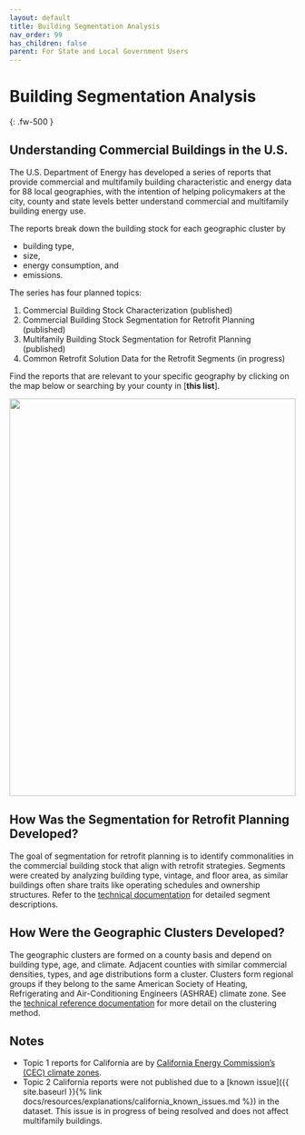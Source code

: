 ```yaml
---
layout: default
title: Building Segmentation Analysis
nav_order: 99
has_children: false
parent: For State and Local Government Users
---
```


# Building Segmentation Analysis
{: .fw-500 }

## Understanding Commercial Buildings in the U.S.
The U.S. Department of Energy has developed a series of reports that provide commercial and multifamily building characteristic and energy data for 88 local geographies, with the intention of helping policymakers at the city, county and state levels better understand commercial and multifamily building energy use. 

The reports break down the building stock for each geographic cluster by  

- building type,  
- size, 
- energy consumption, and 
- emissions.

The series has four planned topics: 

1.	Commercial Building Stock Characterization (published)
2.	Commercial Building Stock Segmentation for Retrofit Planning (published)
3.	Multifamily Building Stock Segmentation for Retrofit Planning (published)
4.	Common Retrofit Solution Data for the Retrofit Segments (in progress)

Find the reports that are relevant to your specific geography by clicking on the map below or searching by your county in [**this list**].


<div class='tableauPlaceholder' id='viz1756176448575' style='max-width: 900px; margin: auto;'>
    <noscript>
    <a href='#'><img alt=' ' src='https:&#47;&#47;public.tableau.com&#47;static&#47;images&#47;Bu&#47;BuildingStockSegmentationforRetrofitPlanning&#47;USMap&#47;1_rss.png' width="100%" height="700px" style='border: none' /></a>
    </noscript>
    <object class='tableauViz'  style='display:none;'><param name='host_url' value='https%3A%2F%2Fpublic.tableau.com%2F' /> <param name='embed_code_version' value='3' /> <param name='site_root' value='' /><param name='name' value='BuildingStockSegmentationforRetrofitPlanning&#47;USMap' /><param name='tabs' value='yes' /><param name='toolbar' value='yes' /><param name='static_image' value='https:&#47;&#47;public.tableau.com&#47;static&#47;images&#47;Bu&#47;BuildingStockSegmentationforRetrofitPlanning&#47;USMap&#47;1.png' /> <param name='animate_transition' value='yes' /><param name='display_static_image' value='yes' /><param name='display_spinner' value='yes' /><param name='display_overlay' value='yes' /><param name='display_count' value='yes' /><param name='language' value='en-US' />
    </object>
</div>
<script type='text/javascript'>                    var divElement = document.getElementById('viz1756176448575');                    var vizElement = divElement.getElementsByTagName('object')[0];                    if ( divElement.offsetWidth > 800 ) { vizElement.style.width='1466px';vizElement.style.height='700px';} else if ( divElement.offsetWidth > 500 ) { vizElement.style.width='1466px';vizElement.style.height='1050px';} else { vizElement.style.width='100%';vizElement.style.height='700px';}                     var scriptElement = document.createElement('script');                    scriptElement.src = 'https://public.tableau.com/javascripts/api/viz_v1.js';                    vizElement.parentNode.insertBefore(scriptElement, vizElement);
</script>

## How Was the Segmentation for Retrofit Planning Developed?
The goal of segmentation for retrofit planning is to identify commonalities in the commercial building stock that align with retrofit strategies. Segments were created by analyzing building type, vintage, and floor area, as similar buildings often share traits like operating schedules and ownership structures. Refer to the [technical documentation](https://www.nrel.gov/docs/fy24osti/88947.pdf) for detailed segment descriptions.

## How Were the Geographic Clusters Developed?
The geographic clusters are formed on a county basis and depend on building type, age, and climate. Adjacent counties with similar commercial densities, types, and age distributions form a cluster. Clusters form regional groups if they belong to the same American Society of Heating, Refrigerating and Air-Conditioning Engineers (ASHRAE) climate zone. See the [technical reference documentation](https://www.nrel.gov/docs/fy23osti/84648.pdf) for more detail on the clustering method.

## Notes
- Topic 1 reports for California are by [California Energy Commission’s (CEC) climate zones](https://www.energy.ca.gov/programs-and-topics/programs/building-energy-efficiency-standards/climate-zone-tool-maps-and).
- Topic 2 California reports were not published due to a [known issue]({{    site.baseurl   }}{% link docs/resources/explanations/california_known_issues.md %}) in the dataset. This issue is in progress of being resolved and does not affect multifamily buildings. 
